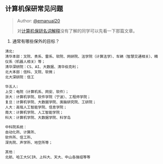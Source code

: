 ## 计算机保研常见问题

> Author: [@emanual20](https://github.com/Emanual20)
> 
> 对[计算机保研名词解释](/experiences/master/master_0.md)没有了解的同学可以先看一下那篇文章。

1. 通常有哪些保外的目标？

```
清北:
清华本部：叉院、贵系、雷系、软院、网研院、法学院（计算法学）、车辆（智慧交通相关）、精仪系（机器人相关）等；
清华深研院：CS、AI、大数据、清华伯克利；
北大本部：信科、叉院、软微；
北大深研院：信工

华五人:
上交：电院（计算机系、网安、软件）；
浙大：计算机学院、软件学院（宁波）、工程师学院；
复旦：计算机学院、大数据学院、类脑研究院、工研院；
人大：高瓴人工智能学院、信息学院；
南大：计算机学院、人工智能学院；
科大：计算机学院、大数据学院、科学岛

中科院系统：
自动化所、计算所、
软件所、信工所、
深先院、声学所、地空所等；

其他：
北航、哈工大SCIR、上科大、天大、中山各强组等等

```